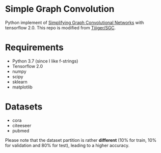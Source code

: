 # Simple Graph Convolution 
Python implement of [Simplifying Graph Convolutional Networks](https://arxiv.org/abs/1902.07153) with tensorflow 2.0.
This repo is modified from [Tiiiger/SGC](https://github.com/Tiiiger/SGC).

# Requirements
+ Python 3.7 (since I like f-strings)
+ Tensorflow 2.0
+ numpy
+ scipy
+ sklearn
+ matplotlib

# Datasets
+ cora
+ citeeseer
+ pubmed

Please note that the dataset partition is rather **different** (10% for train, 10% for validation and 80% for test), leading to a higher accuracy.